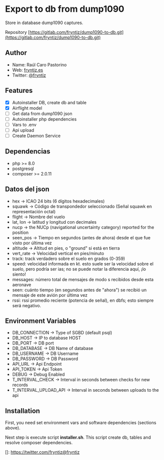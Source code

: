 # Export to db from dump1090

Store in database dump1090 captures.

Repository [https://gitlab.com/fryntiz/dump1090-to-db.git](https://gitlab.com/fryntiz/dump1090-to-db.git)

## Author

- Name: Raúl Caro Pastorino
- Web: [fryntiz.es](https://fryntiz.es)
- Twitter: [@fryntiz](https://twitter.com/fryntiz)

## Features

- [x] Autoinstaller DB, create db and table
- [x] Airflight model
- [ ] Get data from dump1090 json
- [ ] Autoinstaller php dependencies 
- [ ] Vars to .env
- [ ] Api upload
- [ ] Create Daemon Service

## Dependencias

- php >= 8.0
- postgresql
- composer >= 2.0.11

## Datos del json

- hex → ICAO 24 bits (6 dígitos hexadecimales)
- squawk → Código de transpondedor seleccionado (Señal squawk en representación octal)
- flight → Nombre del vuelo
- lat, lon → latitud y longitud con decimales
- nucp → the NUCp (navigational uncertainty category) reported for the position
- seen_pos → Tiempo en segundos (antes de ahora) desde el que fue visto por última vez
- altitude → Altitud en pies, o "ground" si está en tierra
- vert_rate → Velocidad vertical en pies/minuto
- track: track verdadero sobre el suelo en grados (0-359)
- speed: velocidad informada en kt. esto suele ser la velocidad sobre el suelo, pero podría ser ias; no se puede notar la diferencia aquí, ¡lo siento!
- messages: número total de mensajes de modo s recibidos desde esta aeronave
- seen: cuánto tiempo (en segundos antes de "ahora") se recibió un mensaje de este avión por última vez
- rssi: rssi promedio reciente (potencia de señal), en dbfs; esto siempre será negativo.


## Environment Variables 

- DB_CONNECTION → Type of SGBD (default psql)
- DB_HOST → IP to database HOST
- DB_PORT → DB port
- DB_DATABASE → DB Name of database
- DB_USERNAME → DB Username
- DB_PASSWORD → DB Password
- API_URL → Api Endpoint
- API_TOKEN → Api Token
- DEBUG → Debug Enabled
- T_INTERVAL_CHECK → Interval in seconds between checks for new records
- T_INTERVAL_UPLOAD_API → Interval in seconds between uploads to the api

## Installation

First, you need set environment vars and software dependencies (sections above).

Next step is execute script **installer.sh**.
This script create db, tables and resolve composer dependencies.

[https://gitlab.com/fryntiz/dump1090-to-db.git]: https://gitlab.com/fryntiz/dump1090-to-db.git

[https://fryntiz.es]: https://fryntiz.es

[]: https://twitter.com/fryntiz@fryntiz

